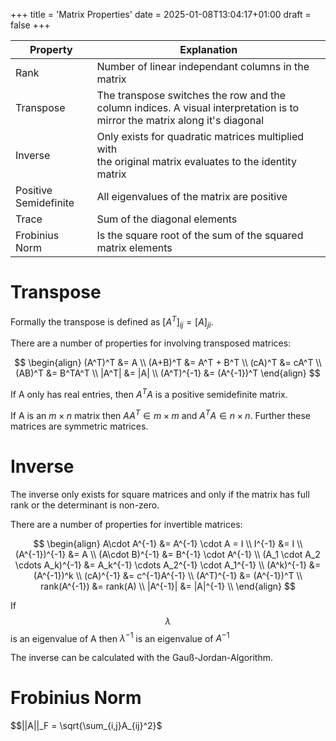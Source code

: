 +++
title = 'Matrix Properties'
date = 2025-01-08T13:04:17+01:00
draft = false
+++

| Property              | Explanation                                                                                                                |
| --------------------- | -------------------------------------------------------------------------------------------------------------------------- |
| Rank                  | Number of linear independant columns in the matrix                                                                         |
| Transpose             | The transpose switches the row and the column indices. A visual interpretation is to mirror the matrix along it's diagonal |
| Inverse               | Only exists for quadratic matrices multiplied with <br> the original matrix evaluates to the identity matrix               |
| Positive Semidefinite | All eigenvalues of the matrix are positive                                                                                 |
| Trace                 | Sum of the diagonal elements                                                                                               |
| Frobinius Norm        | Is the square root of the sum of the squared matrix elements                                                               |

<!--more-->

# Transpose

Formally the transpose is defined as $[A^T]_{ij}=[A]_{ji}$.

There are a number of properties for involving transposed matrices:

$$
\begin{align}
    (A^T)^T &= A \\
    (A+B)^T &= A^T + B^T \\
    (cA)^T &= cA^T \\
    (AB)^T &= B^TA^T \\
    |A^T| &= |A| \\
    (A^T)^{-1} &= (A^{-1})^T
\end{align}
$$

If A only has real entries, then $A^TA$ is a positive semidefinite matrix.

If A is an $m\times n$ matrix then $AA^T \in m\times m$ and $A^TA \in n\times n$. Further these matrices are symmetric matrices.

# Inverse

The inverse only exists for square matrices and only if the matrix has full rank or the determinant is non-zero.

There are a number of properties for invertible matrices:

$$
\begin{align}
A\cdot A^{-1} &= A^{-1} \cdot A = I \\
I^{-1} &= I \\
(A^{-1})^{-1} &= A \\
(A\cdot B)^{-1} &= B^{-1} \cdot A^{-1} \\
(A_1 \cdot A_2 \cdots A_k)^{-1} &= A_k^{-1} \cdots A_2^{-1} \cdot A_1^{-1} \\
(A^k)^{-1} &= (A^{-1})^k \\
(cA)^{-1} &= c^{-1}A^{-1} \\
(A^T)^{-1} &= (A^{-1})^T \\
rank(A^{-1}) &= rank(A) \\
|A^{-1}| &= |A|^{-1} \\
\end{align}
$$

If $$\lambda$$ is an eigenvalue of A then $\lambda^{-1}$ is an eigenvalue of $A^{-1}$

The inverse can be calculated with the Gauß-Jordan-Algorithm.

# Frobinius Norm

$$||A||_F = \sqrt{\sum_{i,j}A_{ij}^2}$
